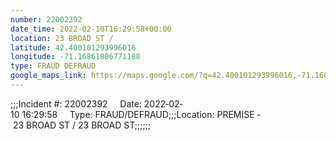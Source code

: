 ```yaml
---
number: 22002392
date_time: 2022-02-10T16:29:58+00:00
location: 23 BROAD ST / 
latitude: 42.400101293996016
longitude: -71.16861806771188
type: FRAUD DEFRAUD
google_maps_link: https://maps.google.com/?q=42.400101293996016,-71.16861806771188
---
```


;;;Incident #: 22002392     Date: 2022‐02‐10 16:29:58     Type: FRAUD/DEFRAUD;;;Location: PREMISE ‐ 23 BROAD ST / 23 BROAD ST;;;;;;
